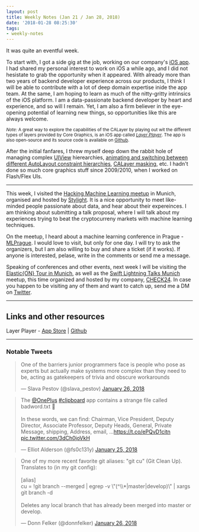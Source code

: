 ```yaml
---
layout: post
title: Weekly Notes (Jan 21 / Jan 28, 2018)
date: '2018-01-28 08:25:30'
tags:
- weekly-notes
---
```


It was quite an eventful week. 

To start with, I got a side gig at the job, working on our company's [iOS app](https://itunes.apple.com/de/app/check24/id719610089?l=en&mt=8). I had shared my personal interest to work on iOS a while ago, and I did not hesistate to grab the opportunity when it appeared. With already more than two years of backend developer experience across our products, I think I will be able to contribute with a lot of deep domain expertise inide the app team. At the same, I am hoping to learn as much of the nitty-gritty intrinsics of the iOS platform. I am a data-passionate backend developer by heart and experience, and so will I remain. Yet, I am also a firm believer in the eye-opening potential of learning new things, so opportunities like this are always welcome.

<small>_Note:_ A great way to explore the capabilities of the CALayer by playing out wit the different types of layers provided by Core Graphics, is an iOS app called *[Layer Player](https://itunes.apple.com/us/app/layer-player/id949768742?mt=8)*. The app is also open-source and its source code is available on [Github](https://github.com/raywenderlich/LayerPlayer).</small>

After the initial fanfares, I threw myself deep down the rabbit hole of managing complex [UIView](https://developer.apple.com/documentation/uikit/uiview) hierearchies, [animating and switching between different AutoLayout constraint hierarchies](https://developer.apple.com/videos/play/wwdc2015/218/), [CALayer masking](https://www.raywenderlich.com/169004/calayer-tutorial-ios-getting-started), etc. I hadn't done so much core graphics stuff since 2009/2010, when I worked on Flash/Flex UIs.

---

This week, I visited the [Hacking Machine Learning meetup](https://www.meetup.com/Hacking-Machine-Learning/) in Munich, organised and hosted by [Stylight](https://www.stylight.de). It is a nice opportunity to meet like-minded people passionate about data, and hear about their expereinces. I am thinking about submitting a talk proposal, where I will talk about my experiences trying to beat the cryptocurreny markets with machine learning techniques.

On the meetup, I heard about a machine learning conference in Prague - [MLPrague](https://www.mlprague.com). I would love to visit, but only for one day. I will try to ask the organizers, but I am also willing to buy and share a ticket (if it works). If anyone is interested, pelase, write in the comments or send me a message.

Speaking of conferences and other events, next week I will be visiting the [Elastic{ON} Tour in Munich](http://www.elastic.co/elasticon/tour/2017/munich), as well as the [Swift Lightning Talks Munich](https://www.meetup.com/The-Munich-iOS-Developers-Meetup/events/245824022/) meetup, this time organized and hosted by my company, [CHECK24](https://check24.de). In case you happen to be visiting any of them and want to catch up, send me a DM on [Twitter](https://twitter.com/preslavrachev).

---

## Links and other resources
Layer Player - [App Store](https://itunes.apple.com/us/app/layer-player/id949768742?mt=8) | [Github](https://github.com/raywenderlich/LayerPlayer)

---

### Notable Tweets
<blockquote class="twitter-tweet" data-lang="en"><p lang="en" dir="ltr">One of the barriers junior programmers face is people who pose as experts but actually make systems more complex than they need to be, acting as gatekeepers of trivia and obscure workarounds</p>&mdash; Slava Pestov (@slava_pestov) <a href="https://twitter.com/slava_pestov/status/956790553273708544?ref_src=twsrc%5Etfw">January 26, 2018</a></blockquote>

<blockquote class="twitter-tweet" data-lang="en"><p lang="en" dir="ltr">The <a href="https://twitter.com/oneplus?ref_src=twsrc%5Etfw">@OnePlus</a> <a href="https://twitter.com/hashtag/clipboard?src=hash&amp;ref_src=twsrc%5Etfw">#clipboard</a> app contains a strange file called badword.txt 🤔<br><br>In these words, we can find: Chairman, Vice President, Deputy Director, Associate Professor, Deputy Heads, General, Private Message, shipping, Address, email, ...<a href="https://t.co/ePQvD1citn">https://t.co/ePQvD1citn</a> <a href="https://t.co/3dCh0joVkH">pic.twitter.com/3dCh0joVkH</a></p>&mdash; Elliot Alderson (@fs0c131y) <a href="https://twitter.com/fs0c131y/status/956628910308982785?ref_src=twsrc%5Etfw">January 25, 2018</a></blockquote>

<blockquote class="twitter-tweet" data-lang="en"><p lang="en" dir="ltr">One of my more recent favorite git aliases: &quot;git cu&quot; (Git Clean Up). Translates to (in my git config):<br><br>[alias]<br>    cu = !git branch --merged | egrep -v \&quot;(^\\*|master|develop)\&quot; | xargs git branch -d<br><br>Deletes any local branch that has already been merged into master or develop.</p>&mdash; Donn Felker (@donnfelker) <a href="https://twitter.com/donnfelker/status/956925945843212290?ref_src=twsrc%5Etfw">January 26, 2018</a></blockquote> 





